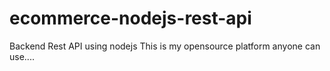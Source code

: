 # ecommerce-nodejs-rest-api
Backend Rest API using nodejs 
This is my opensource platform anyone can use....
